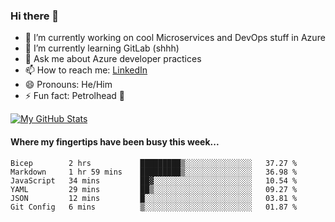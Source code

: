 ### Hi there 👋

- 🔭 I’m currently working on cool Microservices and DevOps stuff in Azure
- 🌱 I’m currently learning GitLab (shhh)
- 💬 Ask me about Azure developer practices
- 📫 How to reach me: [LinkedIn](https://www.linkedin.com/in/gordonbyers/)
- 😄 Pronouns: He/Him 
- ⚡ Fun fact: Petrolhead 🚙

[![My GitHub Stats](https://github-readme-stats.vercel.app/api/?username=gordonby&count_private=true&theme=tokyonight&showicons=true)]()
<!--[![My GitHub Language Stats](https://github-readme-stats.vercel.app/api/top-langs/?username=gordonby&langs_count=5&theme=tokyonight)]()-->

#### Where my fingertips have been busy this week... 
<!--START_SECTION:waka-->

```text
Bicep        2 hrs           █████████▒░░░░░░░░░░░░░░░   37.27 %
Markdown     1 hr 59 mins    █████████▒░░░░░░░░░░░░░░░   36.98 %
JavaScript   34 mins         ██▓░░░░░░░░░░░░░░░░░░░░░░   10.54 %
YAML         29 mins         ██▒░░░░░░░░░░░░░░░░░░░░░░   09.27 %
JSON         12 mins         █░░░░░░░░░░░░░░░░░░░░░░░░   03.81 %
Git Config   6 mins          ▒░░░░░░░░░░░░░░░░░░░░░░░░   01.87 %
```

<!--END_SECTION:waka-->
